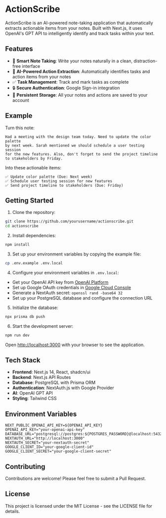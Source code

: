 # ActionScribe

ActionScribe is an AI-powered note-taking application that automatically extracts actionable items from your notes. Built with Next.js, it uses OpenAI's GPT API to intelligently identify and track tasks within your text.

## Features

- 📝 **Smart Note Taking**: Write your notes naturally in a clean, distraction-free interface
- 🤖 **AI-Powered Action Extraction**: Automatically identifies tasks and action items from your notes
- ✅ **Task Management**: Track and mark tasks as complete
- 🔒 **Secure Authentication**: Google Sign-in integration
- 💾 **Persistent Storage**: All your notes and actions are saved to your account

## Example

Turn this note:
```
Had a meeting with the design team today. Need to update the color palette
by next week. Sarah mentioned we should schedule a user testing session
for the new features. Also, don't forget to send the project timeline
to stakeholders by Friday.
```

Into these actionable items:
```
✅ Update color palette (Due: Next week)
✅ Schedule user testing session for new features
✅ Send project timeline to stakeholders (Due: Friday)
```

## Getting Started

1. Clone the repository:
```bash
git clone https://github.com/yourusername/actionscribe.git
cd actionscribe
```

2. Install dependencies:
```bash
npm install
```

3. Set up your environment variables by copying the example file:
```bash
cp .env.example .env.local
```

4. Configure your environment variables in `.env.local`:
- Get your OpenAI API key from [OpenAI Platform](https://platform.openai.com)
- Set up Google OAuth credentials in [Google Cloud Console](https://console.cloud.google.com)
- Generate a NextAuth secret: `openssl rand -base64 32`
- Set up your PostgreSQL database and configure the connection URL

5. Initialize the database:
```bash
npx prisma db push
```

6. Start the development server:
```bash
npm run dev
```

Open [http://localhost:3000](http://localhost:3000) with your browser to see the application.

## Tech Stack

- **Frontend**: Next.js 14, React, shadcn/ui
- **Backend**: Next.js API Routes
- **Database**: PostgreSQL with Prisma ORM
- **Authentication**: NextAuth.js with Google Provider
- **AI**: OpenAI GPT API
- **Styling**: Tailwind CSS

## Environment Variables

```env
NEXT_PUBLIC_OPENAI_API_KEY=${OPENAI_API_KEY}
OPENAI_API_KEY="your-openai-api-key"
DATABASE_URL="postgresql://postgres:${POSTGRES_PASSWORD}@localhost:5432/actionscribe"
NEXTAUTH_URL="http://localhost:3000"
NEXTAUTH_SECRET="your-nextauth-secret"
GOOGLE_CLIENT_ID="your-google-client-id"
GOOGLE_CLIENT_SECRET="your-google-client-secret"
```

## Contributing

Contributions are welcome! Please feel free to submit a Pull Request.

## License

This project is licensed under the MIT License - see the LICENSE file for details.

